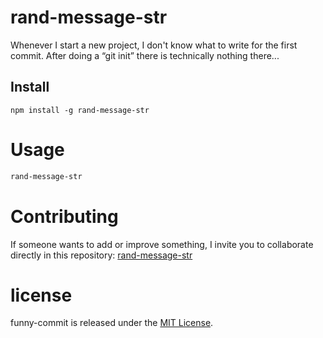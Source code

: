 # rand-message-str
Whenever I start a new project, I don't know what to write for the first commit. After doing a “git init” there is technically nothing there...

## Install

```npm
npm install -g rand-message-str
```

# Usage

```bash
rand-message-str
```

# Contributing

If someone wants to add or improve something, I invite you to collaborate directly in this repository: [rand-message-str](https://github.com/seObando19/rand-message-str)

# license

funny-commit is released under the [MIT License](https://opensource.org/licenses/MIT).
